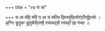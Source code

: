 +++
title = "०७ स आ"

+++
स आ व॑क्षि॒ महि॑ न॒ आ च॑ सत्सि दि॒वस्पृ॑थि॒व्योर॑र॒तिर्यु॑व॒त्योः ।  
अ॒ग्निः सु॒तुकः॑ सु॒तुके॑भि॒रश्वै॒ रभ॑स्वद्भी॒ रभ॑स्वाँ॒ एह ग॑म्याः ॥